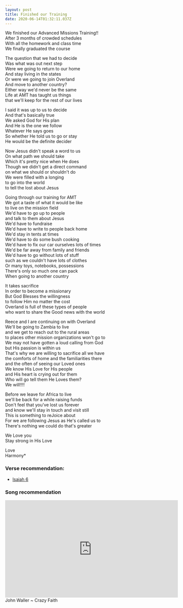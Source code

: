 ```yaml
---
layout: post
title: Finished our Training
date: 2020-06-14T01:32:11.037Z
---
```

   
We finished our Advanced Missions Training!!   
After 3 months of crowded schedules   
With all the homework and class time   
We finally graduated the course   
   
The question that we had to decide   
Was what was out next step   
Were we going to return to our home   
And stay living in the states   
Or were we going to join Overland   
And move to another country?   
Either way we'd never be the same   
Life at AMT has taught us things   
that we'll keep for the rest of our lives   
   
I said it was up to us to decide   
And that's basically true   
We asked God for His plan   
And He is the one we follow   
Whatever He says goes   
So whether He told us to go or stay   
He would be the definite decider   

Now Jesus didn't speak a word to us   
On what path we should take   
Which it's pretty nice when He does   
Though we didn't get a direct command   
on what we should or shouldn't do   
We were filled with a longing      
to go into the world   
to tell the lost about Jesus   

Going through our training for AMT   
We got a taste of what it would be like   
to live on the mission field   
We'd have to go up to people   
and talk to them about Jesus   
We'd have to fundraise   
We'd have to write to people back home   
We'd stay in tents at times   
We'd have to do some bush cooking   
We'd have to fix our car ourselves lots of times   
We'd be far away from family and friends   
We'd have to go without lots of stuff   
such as we couldn't have lots of clothes   
Or many toys, notebooks, possessions   
There's only so much one can pack   
When going to another country   

It takes sacrifice   
In order to become a missionary   
But God Blesses the willingness   
to follow Him no matter the cost   
Overland is full of these types of people   
who want to share the Good news with the world   

Reece and I are continuing on with Overland   
We'll be going to Zambia to live   
and we get to reach out to the rural areas   
to places other mission organizations won't go to   
We may not have gotten a loud calling from God   
but His passion is within us   
That's why we are willing to sacrifice all we have   
the comforts of home and the familiarities there   
and the often of seeing our Loved ones   
We know His Love for His people   
and His heart is crying out for them   
Who will go tell them He Loves them?   
We will!!!!   

Before we leave for Africa to live   
we'll be back for a while raising funds   
Don't feel that you've lost us forever   
and know we'll stay in touch and visit still   
This is something to reJoice about   
For we are following Jesus as He's called us to   
There's nothing we could do that's greater   

We Love you   
Stay strong in His Love  

Love  
Harmony*  


### Verse recommendation:
- [Isaiah 6](https://biblehub.com/isaiah/6.htm)

### Song recommendation
<iframe width="560" height="315" src="https://www.youtube.com/embed/J3I9TVikxUE" frameborder="0" allow="accelerometer; autoplay; encrypted-media; gyroscope; picture-in-picture" allowfullscreen></iframe>
John Waller
 ~ Crazy Faith


